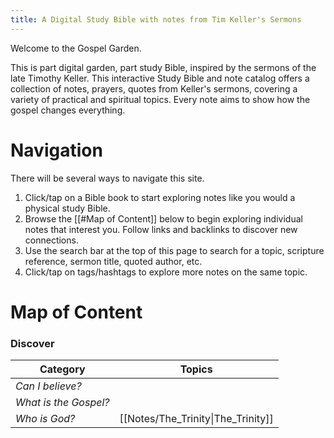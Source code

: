 ```yaml
---
title: A Digital Study Bible with notes from Tim Keller's Sermons
---
```

Welcome to the Gospel Garden. 

This is part digital garden, part study Bible, inspired by the sermons of the late Timothy Keller. This interactive Study Bible and note catalog offers a collection of notes, prayers, quotes from Keller's sermons, covering a variety of practical and spiritual topics. Every note aims to show how the gospel changes everything. 

# Navigation
There will be several ways to navigate this site. 
1. Click/tap on a Bible book to start exploring notes like you would a physical study Bible. 
2. Browse the [[#Map of Content]] below to begin exploring individual notes that interest you. Follow links and backlinks to discover new connections.
3. Use the search bar at the top of this page to search for a topic, scripture reference, sermon title, quoted author, etc. 
4. Click/tap on tags/hashtags to explore more notes on the same topic.

# Map of Content
### Discover
| Category | Topics |
| ---- | ---- |
| *Can I believe?* |  |
| *What is the Gospel?* |  |
| *Who is God?* | [[Notes/The_Trinity\|The_Trinity]] |
